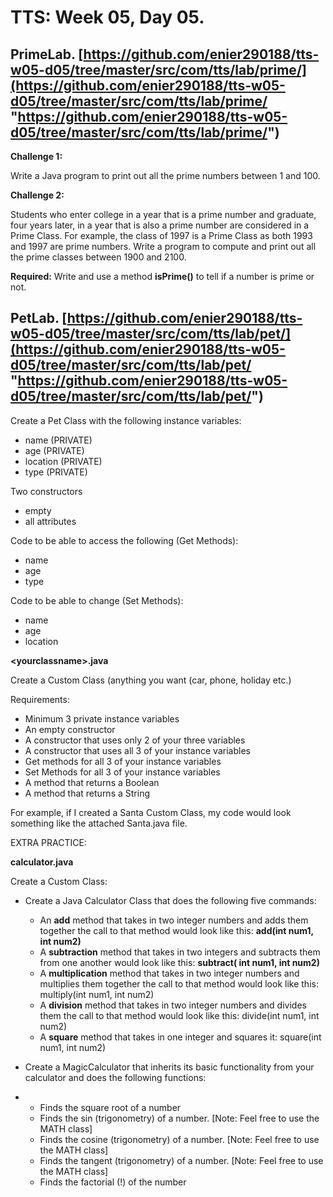 # TTS: Week 05, Day 05.

## PrimeLab. [https://github.com/enier290188/tts-w05-d05/tree/master/src/com/tts/lab/prime/](https://github.com/enier290188/tts-w05-d05/tree/master/src/com/tts/lab/prime/ "https://github.com/enier290188/tts-w05-d05/tree/master/src/com/tts/lab/prime/")
**Challenge 1:**

Write a Java program to print out all the prime numbers between 1 and 100.

**Challenge 2:**

Students who enter college in a year that is a prime number and graduate, four years later, in a year that is also a prime number are considered in a Prime Class.
For example, the class of 1997 is a Prime Class as both 1993 and 1997 are prime numbers.
Write a program to compute and print out all the prime classes between 1900 and 2100.

**Required:** Write and use a method **isPrime()** to tell if a number is prime or not.

## PetLab. [https://github.com/enier290188/tts-w05-d05/tree/master/src/com/tts/lab/pet/](https://github.com/enier290188/tts-w05-d05/tree/master/src/com/tts/lab/pet/ "https://github.com/enier290188/tts-w05-d05/tree/master/src/com/tts/lab/pet/")
Create a Pet Class with the following instance variables:

- name (PRIVATE)
- age (PRIVATE)
- location (PRIVATE)
- type (PRIVATE)

Two constructors

- empty
- all attributes

Code to be able to access the following (Get Methods):

- name
- age
- type

Code to be able to change (Set Methods):

- name
- age
- location

**\<yourclassname>.java**

Create a Custom Class (anything you want (car, phone, holiday etc.)

Requirements:

- Minimum 3 private instance variables
- An empty constructor
- A constructor that uses only 2 of your three variables
- A constructor that uses all 3 of your instance variables
- Get methods for all 3 of your instance variables
- Set Methods for all 3 of your instance variables
- A method that returns a Boolean
- A method that returns a String

For example, if I created a Santa Custom Class, my code would look something like the attached Santa.java file.

EXTRA PRACTICE:

**calculator.java**

Create a Custom Class:

- Create a Java Calculator Class that does the following five commands:

  - An **add** method that takes in two integer numbers and adds them together the call to that method would look like this: **add(int num1, int num2)**
  - A **subtraction** method that takes in two integers and subtracts them from one another would look like this: **subtract( int num1, int num2)**
  - A **multiplication** method that takes in two integer numbers and multiplies them together the call to that method would look like this: multiply(int num1, int num2)
  - A **division** method that takes in two integer numbers and divides them the call to that method would look like this: divide(int num1, int num2)
  - A **square** method that takes in one integer and squares it: square(int num1, int num2)

- Create a MagicCalculator that inherits its basic functionality from your calculator and does the following functions:

- - Finds the square root of a number
  - Finds the sin (trigonometry) of a number. [Note: Feel free to use the MATH class]
  - Finds the cosine (trigonometry) of a number. [Note: Feel free to use the MATH class]
  - Finds the tangent (trigonometry) of a number. [Note: Feel free to use the MATH class]
  - Finds the factorial (!) of the number